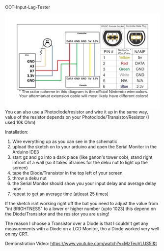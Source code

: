 OOT-Input-Lag-Tester

![alt text](https://github.com/ClydePowers/OOT-Input-Delay-Tester/blob/master/GC-Schematic.png?raw=true " Logo Title Text 1")
You can also use a Photodiode/resistor and wire it up in the same way, value of the resistor depends on your Photodiode/Transistor/Resistor (I used 10k Ohm)

Installation:
1. Wire everything up as you can see in the schematic
2. upload the sketch on to your arduino and open the Serial Monitor in the Arduino IDE3
3. start gz and go into a dark place (like ganon's tower oob), stand right infront of a wall (so it takes 5frames for the deku nut to light up the screen)
4. tape the Diode/Transistor in the top left of your screen
5. throw a deku nut
6. the Serial Monitor should show you your input delay and average delay now
7. repeat to get an average time (atleast 25 times)

If the sketch isnt working right off the bat you need to adjust the value from "int BRIGHTNESS" to a lower or higher number (upto 1023) this depend on the Diode/Transistor and the resistor you are using!

The reason I choose a Transistor over a Diode is that I couldn't get any measurements with a Diode on a LCD Monitor, tho a Diode worked very well on my CRT.

Demonstration Video: https://www.youtube.com/watch?v=MzTeuVLUS5I&t
